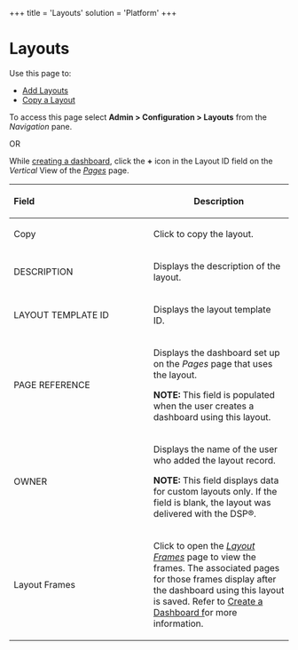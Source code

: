 +++
title = 'Layouts'
solution = 'Platform'
+++

# Layouts

<div class="use">

Use this page to:

  - [Add Layouts](../../WebApp_Dev/Add%20Layouts)
  - [Copy a Layout](../../WebApp_Dev/Copy%20a%20Layout)

</div>

To access this page select **Admin \> Configuration \> Layouts** from
the *Navigation* pane.

OR

While [creating a dashboard](../../WebApp_Dev/Create_a_Dashboard),
click the **+** icon in the Layout ID field on the *Vertical* View of
the *[Pages](Pages_H)* page.

<table>
<colgroup>
<col style="width: 50%" />
<col style="width: 50%" />
</colgroup>
<thead>
<tr class="header">
<th style="text-align: left;"><p>Field</p></th>
<th><p>Description</p></th>
</tr>
</thead>
<tbody>
<tr class="odd">
<td style="text-align: left;"><p>Copy</p></td>
<td><p>Click to copy the layout.</p></td>
</tr>
<tr class="even">
<td style="text-align: left;"><p>DESCRIPTION</p></td>
<td><p>Displays the description of the layout.</p></td>
</tr>
<tr class="odd">
<td style="text-align: left;"><p>LAYOUT TEMPLATE ID</p></td>
<td><p>Displays the layout template ID.</p></td>
</tr>
<tr class="even">
<td style="text-align: left;"><p>PAGE REFERENCE</p></td>
<td><p>Displays the dashboard set up on the <em>Pages</em> page that uses the layout.</p>
<p><strong>NOTE:</strong> This field is populated when the user creates a dashboard using this layout.</p></td>
</tr>
<tr class="odd">
<td style="text-align: left;"><p>OWNER</p></td>
<td><p>Displays the name of the user who added the layout record.</p>
<p><strong>NOTE:</strong> This field displays data for custom layouts only. If the field is blank, the layout was delivered with the DSP®.</p></td>
</tr>
<tr class="even">
<td style="text-align: left;"><p>Layout Frames</p></td>
<td><p>Click to open the <em><a href="Layout%20Frames">Layout Frames</a></em> page to view the frames. The associated pages for those frames display after the dashboard using this layout is saved. Refer to <a href="../../WebApp_Dev/Create_a_Dashboard">Create a Dashboard f</a>or more information.</p></td>
</tr>
</tbody>
</table>
